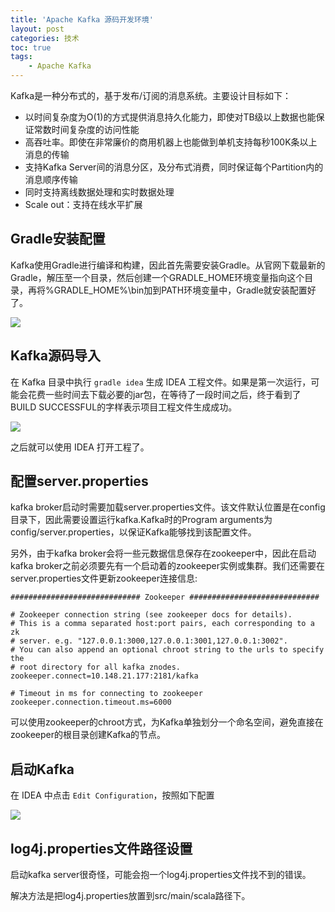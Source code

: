 ```yaml
---
title: 'Apache Kafka 源码开发环境'
layout: post
categories: 技术
toc: true
tags:
    - Apache Kafka
---
```


Kafka是一种分布式的，基于发布/订阅的消息系统。主要设计目标如下：

* 以时间复杂度为O(1)的方式提供消息持久化能力，即使对TB级以上数据也能保证常数时间复杂度的访问性能
* 高吞吐率。即使在非常廉价的商用机器上也能做到单机支持每秒100K条以上消息的传输
* 支持Kafka Server间的消息分区，及分布式消费，同时保证每个Partition内的消息顺序传输
* 同时支持离线数据处理和实时数据处理
* Scale out：支持在线水平扩展

<!-- more -->

## Gradle安装配置

Kafka使用Gradle进行编译和构建，因此首先需要安装Gradle。从官网下载最新的Gradle，解压至一个目录，然后创建一个GRADLE_HOME环境变量指向这个目录，再将%GRADLE_HOME%\bin加到PATH环境变量中，Gradle就安装配置好了。

![](/../img/2017-12-28/1.png)

## Kafka源码导入

在 Kafka 目录中执行 `gradle idea` 生成 IDEA 工程文件。如果是第一次运行，可能会花费一些时间去下载必要的jar包，在等待了一段时间之后，终于看到了BUILD SUCCESSFUL的字样表示项目工程文件生成成功。

![](/../img/2017-12-28/2.png)

之后就可以使用 IDEA 打开工程了。

## 配置server.properties

kafka broker启动时需要加载server.properties文件。该文件默认位置是在config目录下，因此需要设置运行kafka.Kafka时的Program arguments为config/server.properties，以保证Kafka能够找到该配置文件。

另外，由于kafka broker会将一些元数据信息保存在zookeeper中，因此在启动kafka broker之前必须要先有一个启动着的zookeeper实例或集群。我们还需要在server.properties文件更新zookeeper连接信息:

```
############################# Zookeeper #############################

# Zookeeper connection string (see zookeeper docs for details).
# This is a comma separated host:port pairs, each corresponding to a zk
# server. e.g. "127.0.0.1:3000,127.0.0.1:3001,127.0.0.1:3002".
# You can also append an optional chroot string to the urls to specify the
# root directory for all kafka znodes.
zookeeper.connect=10.148.21.177:2181/kafka

# Timeout in ms for connecting to zookeeper
zookeeper.connection.timeout.ms=6000
```

可以使用zookeeper的chroot方式，为Kafka单独划分一个命名空间，避免直接在zookeeper的根目录创建Kafka的节点。

## 启动Kafka

在 IDEA 中点击 `Edit Configuration`，按照如下配置

![](/../img/2017-12-28/3.png)

## log4j.properties文件路径设置

启动kafka server很奇怪，可能会抱一个log4j.properties文件找不到的错误。

解决方法是把log4j.properties放置到src/main/scala路径下。